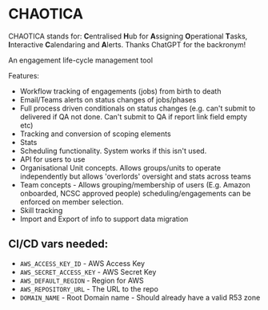 # CHAOTICA

CHAOTICA stands for: **C**entralised **H**ub for **A**ssigning **O**perational **T**asks, **I**nteractive **C**alendaring and **A**lerts. Thanks ChatGPT for the backronym!

An engagement life-cycle management tool

Features:

- Workflow tracking of engagements (jobs) from birth to death
- Email/Teams alerts on status changes of jobs/phases
- Full process driven conditionals on status changes (e.g. can't submit to delivered if QA not done. Can't submit to QA if report link field empty etc)
- Tracking and conversion of scoping elements
- Stats
- Scheduling functionality. System works if this isn't used. 
- API for users to use
- Organisational Unit concepts. Allows groups/units to operate independently but allows 'overlords' oversight and stats across teams
- Team concepts - Allows grouping/membership of users (E.g. Amazon onboarded, NCSC approved people) scheduling/engagements can be enforced on member selection. 
- Skill tracking
- Import and Export of info to support data migration



## CI/CD vars needed:

* `AWS_ACCESS_KEY_ID` -  AWS Access Key
* `AWS_SECRET_ACCESS_KEY` -  AWS Secret Key
* `AWS_DEFAULT_REGION` - Region for AWS
* `AWS_REPOSITORY_URL` - The URL to the repo
* `DOMAIN_NAME` - Root Domain name - Should already have a valid R53 zone